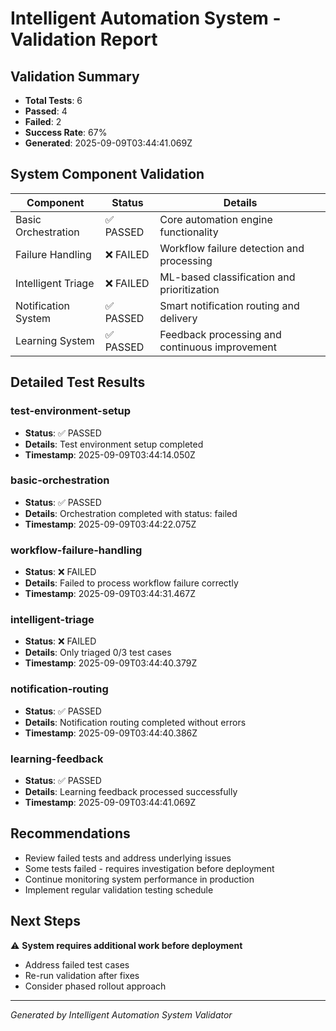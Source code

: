 # Intelligent Automation System - Validation Report

## Validation Summary
- **Total Tests**: 6
- **Passed**: 4
- **Failed**: 2
- **Success Rate**: 67%
- **Generated**: 2025-09-09T03:44:41.069Z

## System Component Validation

| Component | Status | Details |
|-----------|--------|---------|
| Basic Orchestration | ✅ PASSED | Core automation engine functionality |
| Failure Handling | ❌ FAILED | Workflow failure detection and processing |
| Intelligent Triage | ❌ FAILED | ML-based classification and prioritization |
| Notification System | ✅ PASSED | Smart notification routing and delivery |
| Learning System | ✅ PASSED | Feedback processing and continuous improvement |

## Detailed Test Results

### test-environment-setup
- **Status**: ✅ PASSED
- **Details**: Test environment setup completed
- **Timestamp**: 2025-09-09T03:44:14.050Z

### basic-orchestration
- **Status**: ✅ PASSED
- **Details**: Orchestration completed with status: failed
- **Timestamp**: 2025-09-09T03:44:22.075Z

### workflow-failure-handling
- **Status**: ❌ FAILED
- **Details**: Failed to process workflow failure correctly
- **Timestamp**: 2025-09-09T03:44:31.467Z

### intelligent-triage
- **Status**: ❌ FAILED
- **Details**: Only triaged 0/3 test cases
- **Timestamp**: 2025-09-09T03:44:40.379Z

### notification-routing
- **Status**: ✅ PASSED
- **Details**: Notification routing completed without errors
- **Timestamp**: 2025-09-09T03:44:40.386Z

### learning-feedback
- **Status**: ✅ PASSED
- **Details**: Learning feedback processed successfully
- **Timestamp**: 2025-09-09T03:44:41.069Z


## Recommendations

- Review failed tests and address underlying issues
- Some tests failed - requires investigation before deployment
- Continue monitoring system performance in production
- Implement regular validation testing schedule

## Next Steps

⚠️ **System requires additional work before deployment**

- Address failed test cases
- Re-run validation after fixes
- Consider phased rollout approach

---
*Generated by Intelligent Automation System Validator*